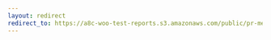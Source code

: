 ```yaml
---
layout: redirect
redirect_to: https://a8c-woo-test-reports.s3.amazonaws.com/public/pr-merge/44671/e2e/index.html
---
```

